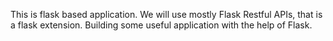 This is flask based application.
We will use mostly Flask Restful APIs, that is a flask extension.
Building some useful application with the help of Flask.
